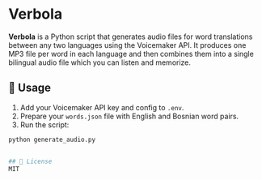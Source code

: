 # Verbola

**Verbola** is a Python script that generates audio files for word translations between any two languages using the Voicemaker API. It produces one MP3 file per word in each language and then combines them into a single bilingual audio file which you can listen and memorize.

## 🔑 Usage

1. Add your Voicemaker API key and config to `.env`.
2. Prepare your `words.json` file with English and Bosnian word pairs.
3. Run the script:

```bash
python generate_audio.py


## 🔑 License
MIT
